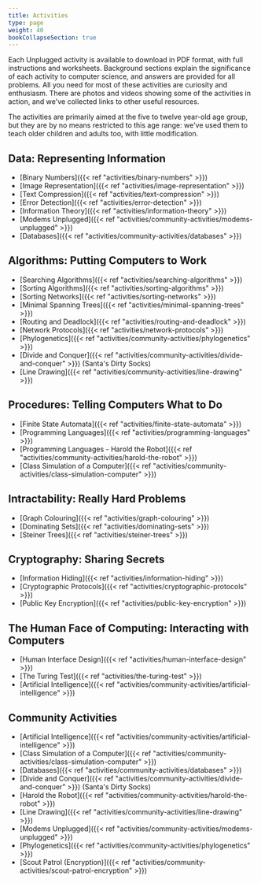 ```yaml
---
title: Activities
type: page
weight: 40
bookCollapseSection: true
---
```


Each Unplugged activity is available to download in PDF format, with full instructions and worksheets.
Background sections explain the significance of each activity to computer science, and answers are provided for all problems.
All you need for most of these activities are curiosity and enthusiasm.
There are photos and videos showing some of the activities in action, and we've collected links to other useful resources.


The activities are primarily aimed at the five to twelve year-old age group, but they are by no means restricted to this age range: we've used them to teach older children and adults too, with little modification.

## Data: Representing Information

- [Binary Numbers]({{< ref "activities/binary-numbers" >}})
- [Image Representation]({{< ref "activities/image-representation" >}})
- [Text Compression]({{< ref "activities/text-compression" >}})
- [Error Detection]({{< ref "activities/error-detection" >}})
- [Information Theory]({{< ref "activities/information-theory" >}})
- [Modems Unplugged]({{< ref "activities/community-activities/modems-unplugged" >}})
- [Databases]({{< ref "activities/community-activities/databases" >}})

## Algorithms: Putting Computers to Work

- [Searching Algorithms]({{< ref "activities/searching-algorithms" >}})
- [Sorting Algorithms]({{< ref "activities/sorting-algorithms" >}})
- [Sorting Networks]({{< ref "activities/sorting-networks" >}})
- [Minimal Spanning Trees]({{< ref "activities/minimal-spanning-trees" >}})
- [Routing and Deadlock]({{< ref "activities/routing-and-deadlock" >}})
- [Network Protocols]({{< ref "activities/network-protocols" >}})
- [Phylogenetics]({{< ref "activities/community-activities/phylogenetics" >}})
- [Divide and Conquer]({{< ref "activities/community-activities/divide-and-conquer" >}}) (Santa's Dirty Socks)
- [Line Drawing]({{< ref "activities/community-activities/line-drawing" >}})

## Procedures: Telling Computers What to Do

- [Finite State Automata]({{< ref "activities/finite-state-automata" >}})
- [Programming Languages]({{< ref "activities/programming-languages" >}})
- [Programming Languages - Harold the Robot]({{< ref "activities/community-activities/harold-the-robot" >}})
- [Class Simulation of a Computer]({{< ref "activities/community-activities/class-simulation-computer" >}})

## Intractability: Really Hard Problems

- [Graph Colouring]({{< ref "activities/graph-colouring" >}})
- [Dominating Sets]({{< ref "activities/dominating-sets" >}})
- [Steiner Trees]({{< ref "activities/steiner-trees" >}})

## Cryptography: Sharing Secrets

- [Information Hiding]({{< ref "activities/information-hiding" >}})
- [Cryptographic Protocols]({{< ref "activities/cryptographic-protocols" >}})
- [Public Key Encryption]({{< ref "activities/public-key-encryption" >}})

## The Human Face of Computing: Interacting with Computers

- [Human Interface Design]({{< ref "activities/human-interface-design" >}})
- [The Turing Test]({{< ref "activities/the-turing-test" >}})
- [Artificial Intelligence]({{< ref "activities/community-activities/artificial-intelligence" >}})

## Community Activities

- [Artificial Intelligence]({{< ref "activities/community-activities/artificial-intelligence" >}})
- [Class Simulation of a Computer]({{< ref "activities/community-activities/class-simulation-computer" >}})
- [Databases]({{< ref "activities/community-activities/databases" >}})
- [Divide and Conquer]({{< ref "activities/community-activities/divide-and-conquer" >}}) (Santa's Dirty Socks)
- [Harold the Robot]({{< ref "activities/community-activities/harold-the-robot" >}})
- [Line Drawing]({{< ref "activities/community-activities/line-drawing" >}})
- [Modems Unplugged]({{< ref "activities/community-activities/modems-unplugged" >}})
- [Phylogenetics]({{< ref "activities/community-activities/phylogenetics" >}})
- [Scout Patrol (Encryption)]({{< ref "activities/community-activities/scout-patrol-encryption" >}})
